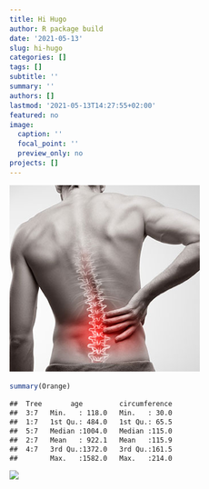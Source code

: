 ```yaml
---
title: Hi Hugo
author: R package build
date: '2021-05-13'
slug: hi-hugo
categories: []
tags: []
subtitle: ''
summary: ''
authors: []
lastmod: '2021-05-13T14:27:55+02:00'
featured: no
image:
  caption: ''
  focal_point: ''
  preview_only: no
projects: []
---
```


![my-first-image](backpain.png)


```r
summary(Orange)
```

```
##  Tree       age         circumference  
##  3:7   Min.   : 118.0   Min.   : 30.0  
##  1:7   1st Qu.: 484.0   1st Qu.: 65.5  
##  5:7   Median :1004.0   Median :115.0  
##  2:7   Mean   : 922.1   Mean   :115.9  
##  4:7   3rd Qu.:1372.0   3rd Qu.:161.5  
##        Max.   :1582.0   Max.   :214.0
```

<img src="{{< blogdown/postref >}}index_files/figure-html/unnamed-chunk-2-1.png" width="672" />
